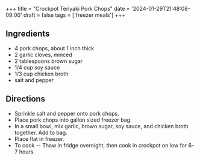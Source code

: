 +++
title = "Crockpot Teriyaki Pork Chops"
date = '2024-01-29T21:48:08-09:00'
draft = false
tags = ['freezer meals']
+++

## Ingredients
* 4 pork chops, about 1 inch thick
* 2 garlic cloves, minced
* 2 tablespoons brown sugar
* 1/4 cup soy sauce
* 1/3 cup chicken broth
* salt and pepper

## Directions
* Sprinkle salt and pepper onto pork chops.
* Place pork chops into gallon sized freezer bag.
* In a small bowl, mix garlic, brown sugar, soy sauce, and chicken broth together. Add to bag.
* Place flat in freezer.
* To cook -- Thaw in fridge overnight, then cook in crockpot on low for 6-7 hours.
